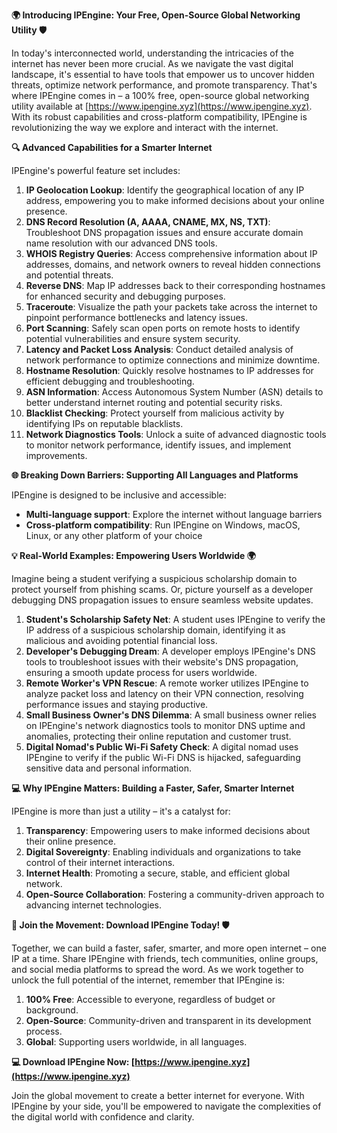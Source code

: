 **🌍 Introducing IPEngine: Your Free, Open-Source Global Networking Utility 🛡️**

In today's interconnected world, understanding the intricacies of the internet has never been more crucial. As we navigate the vast digital landscape, it's essential to have tools that empower us to uncover hidden threats, optimize network performance, and promote transparency. That's where IPEngine comes in – a 100% free, open-source global networking utility available at [https://www.ipengine.xyz](https://www.ipengine.xyz). With its robust capabilities and cross-platform compatibility, IPEngine is revolutionizing the way we explore and interact with the internet.

**🔍 Advanced Capabilities for a Smarter Internet**

IPEngine's powerful feature set includes:

1.  **IP Geolocation Lookup**: Identify the geographical location of any IP address, empowering you to make informed decisions about your online presence.
2.  **DNS Record Resolution (A, AAAA, CNAME, MX, NS, TXT)**: Troubleshoot DNS propagation issues and ensure accurate domain name resolution with our advanced DNS tools.
3.  **WHOIS Registry Queries**: Access comprehensive information about IP addresses, domains, and network owners to reveal hidden connections and potential threats.
4.  **Reverse DNS**: Map IP addresses back to their corresponding hostnames for enhanced security and debugging purposes.
5.  **Traceroute**: Visualize the path your packets take across the internet to pinpoint performance bottlenecks and latency issues.
6.  **Port Scanning**: Safely scan open ports on remote hosts to identify potential vulnerabilities and ensure system security.
7.  **Latency and Packet Loss Analysis**: Conduct detailed analysis of network performance to optimize connections and minimize downtime.
8.  **Hostname Resolution**: Quickly resolve hostnames to IP addresses for efficient debugging and troubleshooting.
9.  **ASN Information**: Access Autonomous System Number (ASN) details to better understand internet routing and potential security risks.
10. **Blacklist Checking**: Protect yourself from malicious activity by identifying IPs on reputable blacklists.
11. **Network Diagnostics Tools**: Unlock a suite of advanced diagnostic tools to monitor network performance, identify issues, and implement improvements.

**🌐 Breaking Down Barriers: Supporting All Languages and Platforms**

IPEngine is designed to be inclusive and accessible:

*   **Multi-language support**: Explore the internet without language barriers
*   **Cross-platform compatibility**: Run IPEngine on Windows, macOS, Linux, or any other platform of your choice

**💡 Real-World Examples: Empowering Users Worldwide 🌍**

Imagine being a student verifying a suspicious scholarship domain to protect yourself from phishing scams. Or, picture yourself as a developer debugging DNS propagation issues to ensure seamless website updates.

1.  **Student's Scholarship Safety Net**: A student uses IPEngine to verify the IP address of a suspicious scholarship domain, identifying it as malicious and avoiding potential financial loss.
2.  **Developer's Debugging Dream**: A developer employs IPEngine's DNS tools to troubleshoot issues with their website's DNS propagation, ensuring a smooth update process for users worldwide.
3.  **Remote Worker's VPN Rescue**: A remote worker utilizes IPEngine to analyze packet loss and latency on their VPN connection, resolving performance issues and staying productive.
4.  **Small Business Owner's DNS Dilemma**: A small business owner relies on IPEngine's network diagnostics tools to monitor DNS uptime and anomalies, protecting their online reputation and customer trust.
5.  **Digital Nomad's Public Wi-Fi Safety Check**: A digital nomad uses IPEngine to verify if the public Wi-Fi DNS is hijacked, safeguarding sensitive data and personal information.

**💻 Why IPEngine Matters: Building a Faster, Safer, Smarter Internet**

IPEngine is more than just a utility – it's a catalyst for:

1.  **Transparency**: Empowering users to make informed decisions about their online presence.
2.  **Digital Sovereignty**: Enabling individuals and organizations to take control of their internet interactions.
3.  **Internet Health**: Promoting a secure, stable, and efficient global network.
4.  **Open-Source Collaboration**: Fostering a community-driven approach to advancing internet technologies.

**🚀 Join the Movement: Download IPEngine Today! 🛡️**

Together, we can build a faster, safer, smarter, and more open internet – one IP at a time. Share IPEngine with friends, tech communities, online groups, and social media platforms to spread the word. As we work together to unlock the full potential of the internet, remember that IPEngine is:

1.  **100% Free**: Accessible to everyone, regardless of budget or background.
2.  **Open-Source**: Community-driven and transparent in its development process.
3.  **Global**: Supporting users worldwide, in all languages.

**💻 Download IPEngine Now: [https://www.ipengine.xyz](https://www.ipengine.xyz)**

Join the global movement to create a better internet for everyone. With IPEngine by your side, you'll be empowered to navigate the complexities of the digital world with confidence and clarity.